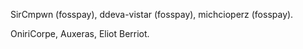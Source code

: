 SirCmpwn (fosspay),
ddeva-vistar (fosspay),
michcioperz (fosspay).

OniriCorpe,
Auxeras,
Eliot Berriot.
